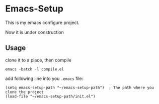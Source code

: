 # Emacs-Setup

This is my emacs configure project.

Now it is under construction

## Usage

clone it to a place, then compile 

```
emacs -batch -l compile.el
```

add following line into you `.emacs` file:

```
(setq emacs-setup-path "~/emacs-setup-path")  ; The path where you clone the project
(load-file "~/emacs-setup-path/init.el")
```
